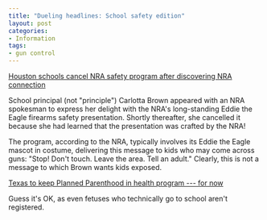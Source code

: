 ```yaml
---
title: "Dueling headlines: School safety edition"
layout: post
categories:
- Information
tags:
- gun control
---
```


[Houston schools cancel NRA safety program after discovering NRA connection](https://www.chron.com/news/houston-texas/houston/article/two-houston-schools-cancel-nra-gun-safety-classes-4476494.php)

School principal (not "principle") Carlotta Brown appeared with an NRA spokesman to express her delight with the NRA's long-standing Eddie the Eagle firearms safety presentation. Shortly thereafter, she cancelled it because she had learned that the presentation was crafted by the NRA!

The program, according to the NRA, typically involves its Eddie the Eagle mascot in costume, delivering this message to kids who may come across guns: "Stop! Don't touch. Leave the area. Tell an adult." Clearly, this is not a message to which Brown wants kids exposed.

[Texas to keep Planned Parenthood in health program --- for now](https://www.chron.com/news/houston-texas/houston/article/Texas-to-keep-Planned-Parenthood-in-health-3997333.php)

Guess it's OK, as even fetuses who technically go to school aren't registered.
